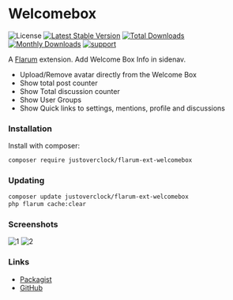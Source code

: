 # Welcomebox

![License](https://img.shields.io/badge/license-MIT-blue.svg) [![Latest Stable Version](https://img.shields.io/packagist/v/justoverclock/flarum-ext-welcomebox.svg)](https://packagist.org/packages/justoverclock/flarum-ext-welcomebox) [![Total Downloads](https://img.shields.io/packagist/dt/justoverclock/flarum-ext-welcomebox.svg)](https://packagist.org/packages/justoverclock/flarum-ext-welcomebox) [![Monthly Downloads](https://poser.pugx.org/justoverclock/flarum-ext-welcomebox/d/monthly)](https://packagist.org/packages/justoverclock/flarum-ext-welcomebox) [![support](https://flarum-badge-api.davwheat.dev/v1/compat-latest/justoverclock/flarum-ext-welcomebox)](https://packagist.org/packages/justoverclock/flarum-ext-welcomebox)



A [Flarum](http://flarum.org) extension. Add Welcome Box Info in sidenav.

- Upload/Remove avatar directly from the Welcome Box
- Show total post counter
- Show Total discussion counter
- Show User Groups
- Show Quick links to settings, mentions, profile and discussions

### Installation

Install with composer:

```sh
composer require justoverclock/flarum-ext-welcomebox
```

### Updating

```sh
composer update justoverclock/flarum-ext-welcomebox
php flarum cache:clear
```

### Screenshots

![1](https://user-images.githubusercontent.com/79002016/126893548-508e1f59-bb9a-4ba5-a48a-7006b529e2c4.png)
![2](https://user-images.githubusercontent.com/79002016/126893549-e1ec355b-e365-4aa6-b53f-29b66fa9a6fe.png)


### Links

- [Packagist](https://packagist.org/packages/justoverclock/flarum-ext-welcomebox)
- [GitHub](https://github.com/justoverclockl/flarum-ext-welcomebox)

